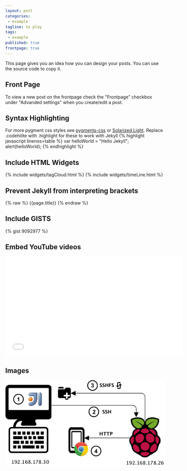 ```yaml
---
layout: post
categories:
 - example
tagline: to play
tags:
 - example
published: true
frontpage: true
---
```


This page gives you an idea how you can design your posts. You can use the source code to copy it.   

<!-- more -->

## Front Page
To view a new post on the frontpage check the "Frontpage" checkbox under "Advanded settings" when you create/edit a post.

## Syntax Highlighting

For more pygment css styles see [pygments-css](https://github.com/richleland/pygments-css) or [Solarized Light](http://ethanschoonover.com/solarized). Replace .codehilite with .highlight for these to work with Jekyll
{% highlight javascript linenos=table %}
var helloWorld = "Hello Jekyll";
alert(helloWorld);
{% endhighlight %}

## Include HTML Widgets
{% include widgets/tagCloud.html %}
{% include widgets/timeLine.html %}

## Prevent Jekyll from interpreting brackets
{% raw %}
{{page.title}}
{% endraw %}

## Include GISTS
{% gist 9092977 %}

## Embed YouTube videos
<iframe width="560" height="315"  src="//www.youtube.com/embed/XK-dLdLQdIE" frameborder="0"></iframe>

## Images
![Develop local, run remote](/assets/images/DevEnvironment.png)




